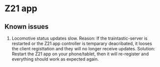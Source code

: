 # Z21 app






## Known issues
1. Locomotive status updates slow.
   Reason: If the traintastic-server is restarted or the Z21 app controller is temparary deacribated, it looses the client registtation and they will no longer receive updates.
   Solution: Restart the Z21 app on your phone/tablet, then it will re-register and everything should work as expected again.


